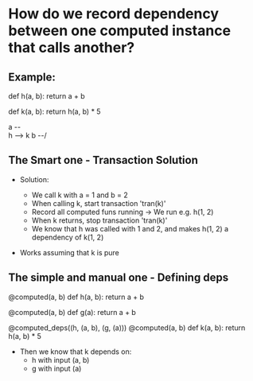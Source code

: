 # How do we record dependency between one computed instance that calls another?

## Example:
def h(a, b):
  return a + b

def k(a, b):
  return h(a, b) * 5

a --\
     h --> k
b --/

## The Smart one - Transaction Solution
- Solution:
  - We call k with a = 1 and b = 2
  - When calling k, start transaction 'tran(k)'
  - Record all computed funs running
    -> We run e.g. h(1, 2)
  - When k returns, stop transaction 'tran(k)'
  - We know that h was called with 1 and 2, and makes
    h(1, 2) a dependency of k(1, 2)

- Works assuming that k is pure

## The simple and manual one - Defining deps
@computed(a, b)
def h(a, b):
  return a + b

@computed(a, b)
def g(a):
  return a + b

@computed_deps((h, (a, b), (g, (a)))
@computed(a, b)
def k(a, b):
  return h(a, b) * 5

- Then we know that k depends on:
  - h with input (a, b)
  - g with input (a)
